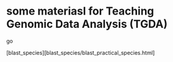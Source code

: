 some materiasl for Teaching Genomic Data Analysis (TGDA)
========================================================

go


[blast_species][blast_species/blast_practical_species.html]


